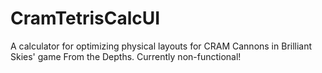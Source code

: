 # CramTetrisCalcUI
 A calculator for optimizing physical layouts for CRAM Cannons in Brilliant Skies' game From the Depths.
Currently non-functional!
